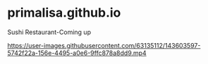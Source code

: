 # primalisa.github.io
Sushi Restaurant-Coming up









https://user-images.githubusercontent.com/63135112/143603597-5742f22a-156e-4495-a0e6-9ffc878a8dd9.mp4




